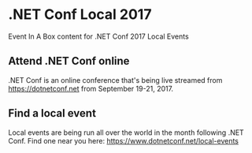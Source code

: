 # .NET Conf Local 2017
Event In A Box content for .NET Conf 2017 Local Events

## Attend .NET Conf online
.NET Conf is an online conference that's being live streamed from https://dotnetconf.net from September 19-21, 2017.

## Find a local event
Local events are being run all over the world in the month following .NET Conf. Find one near you here: https://www.dotnetconf.net/local-events
